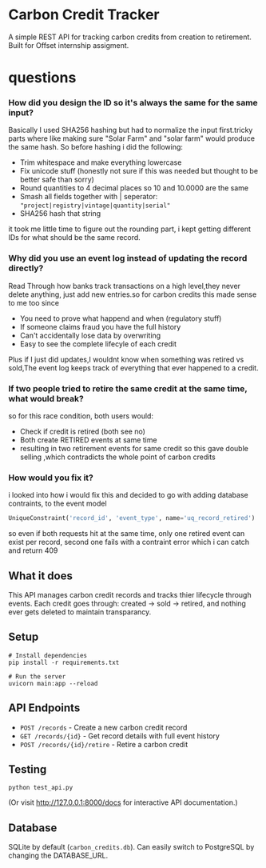 # Carbon Credit Tracker
A simple REST API for tracking carbon credits from creation to retirement. Built for Offset internship assigment.

# questions

### How did you design the ID so it's always the same for the same input?

Basically I used SHA256 hashing but had to normalize the input first.tricky parts where like  making sure "Solar Farm" and "solar farm" would produce the same hash.
So before hashing i did the following: 
- Trim whitespace and make everything lowercase
- Fix unicode stuff (honestly not sure if this was needed but thought to be better safe than sorry)
- Round quantities to 4 decimal places so 10 and 10.0000 are the same
- Smash all fields together with | seperator: `"project|registry|vintage|quantity|serial"`
- SHA256 hash that string

it took me little time to figure out the rounding part, i kept getting different IDs for what should be the same record.

### Why did you use an event log instead of updating the record directly?

Read Through how banks track transactions on a high level,they never delete anything, just add new entries.so for carbon credits this made sense to me too since
- You need to prove what happend and when (regulatory stuff)
- If someone claims fraud you have the full history
- Can't accidentally lose data by overwriting
- Easy to see the complete lifecyle of each credit

Plus if I just did updates,I  wouldnt know when something was retired vs sold,The event log keeps track of everything that ever happened to a credit.

### If two people tried to retire the same credit at the same time, what would break?
so for this race condition, both users would:
- Check if credit is retired (both see no)
- Both create RETIRED events at same time
- resulting in  two retirement events for same credit
so this gave double selling ,which contradicts the whole point of carbon credits 

### How would you fix it?
i looked into how i would fix this and decided to go with adding database contraints, to the event model

```python
UniqueConstraint('record_id', 'event_type', name='uq_record_retired')
```

so even if both requests hit at the same time, only one retired event can exist per record, second one fails with a contraint error which i can catch and return 409




## What it does

This API manages carbon credit records and tracks thier lifecycle through events. Each credit goes through: created → sold → retired, and nothing ever gets deleted to maintain transparancy.

## Setup

```shellscript
# Install dependencies
pip install -r requirements.txt

# Run the server
uvicorn main:app --reload
```

## API Endpoints

- `POST /records` - Create a new carbon credit record
- `GET /records/{id}` - Get record details with full event history  
- `POST /records/{id}/retire` - Retire a carbon credit

## Testing

```shellscript
python test_api.py
```

(Or visit http://127.0.0.1:8000/docs for interactive API documentation.)

## Database

 SQLite by default (`carbon_credits.db`). Can easily switch to PostgreSQL by changing the DATABASE_URL.